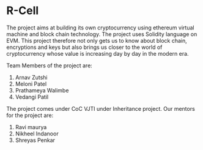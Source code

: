 # R-Cell
The project aims at building its own cryptocurrency using ethereum virtual machine and block chain technology. The project uses Solidity language on EVM. This project therefore not only gets us to know about block chain, encryptions and keys but also brings us closer to the world of cryptocurrency whose value is increasing day by day in the modern era.

Team Members of the project are:
1. Arnav Zutshi
2. Meloni Patel
3. Prathameya Walimbe
4. Vedangi Patil

The project comes under CoC VJTI under Inheritance project.
Our mentors for the project are:
1. Ravi maurya
2. Nikheel Indanoor
3. Shreyas Penkar
